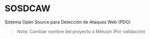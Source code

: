 # SOSDCAW

Sistema Open Source para Detección de Ataques Web (PDG)

> *Nota:* Cambiar nombre del proyecto a Melusin (Por validación) 
